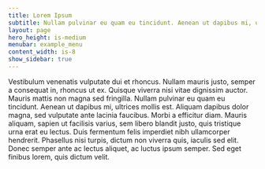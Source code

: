 ```yaml
---
title: Lorem Ipsum
subtitle: Nullam pulvinar eu quam eu tincidunt. Aenean ut dapibus mi, ultrices mollis est.
layout: page
hero_height: is-medium
menubar: example_menu
content_width: is-8
show_sidebar: true
---
```


Vestibulum venenatis vulputate dui et rhoncus. Nullam mauris justo, semper a consequat in, rhoncus ut ex. Quisque viverra nisi vitae dignissim auctor. Mauris mattis non magna sed fringilla. Nullam pulvinar eu quam eu tincidunt. Aenean ut dapibus mi, ultrices mollis est. Aliquam dapibus dolor magna, sed vulputate ante lacinia faucibus. Morbi a efficitur diam. Mauris aliquam, sapien ut facilisis varius, sem libero blandit justo, quis tristique urna erat eu lectus. Duis fermentum felis imperdiet nibh ullamcorper hendrerit. Phasellus nisi turpis, dictum non viverra quis, iaculis sed elit. Donec semper ante ac lectus aliquet, ac luctus ipsum semper. Sed eget finibus lorem, quis dictum velit.
